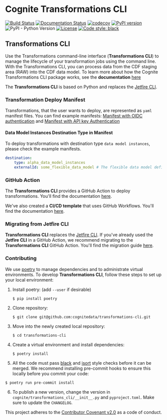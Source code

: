 # Cognite Transformations CLI

[![Build Status](https://github.com/cognitedata/transformations-cli/workflows/release/badge.svg)](https://github.com/cognitedata/transformations-cli/actions)
[![Documentation Status](https://readthedocs.com/projects/cognite-transformations-cli/badge/?version=latest)](https://cognite-transformations-cli.readthedocs-hosted.com/en/latest/?badge=latest)
[![codecov](https://codecov.io/gh/cognitedata/transformations-cli/branch/main/graph/badge.svg?token=PSkli74vvX)](https://codecov.io/gh/cognitedata/transformations-cli)
[![PyPI version](https://badge.fury.io/py/cognite-transformations-cli.svg)](https://pypi.org/project/cognite-transformations-cli)
![PyPI - Python Version](https://img.shields.io/pypi/pyversions/cognite-transformations-cli)
[![License](https://img.shields.io/github/license/cognitedata/python-extractor-utils)](LICENSE)
[![Code style: black](https://img.shields.io/badge/code%20style-black-000000.svg)](https://github.com/ambv/black)

## Transformations CLI

Use the Transformations command-line interface (**Transformations CLI**) to manage the lifecycle of your transformation jobs using the command line. With the Transformations CLI, you can process data from the CDF staging area (RAW) into the CDF data model. To learn more about how the Cognite Transformations CLI package works, see the **documentation** [here](https://cognite-transformations-cli.readthedocs-hosted.com/en/latest/)

The **Transformations CLI** is based on Python and replaces the [Jetfire CLI](https://github.com/cognitedata/jetfire-cli).

### Transformation Deploy Manifest 
Transformations, that the user wants to deploy, are represented as `yaml` manifest files. You can find example manifests: [Manifest with OIDC authentication](https://github.com/cognitedata/transformations-cli/blob/alpha-data-model-instances-manifest/docs/source/transformation_oidc.yaml) and [Manifest with API key Authentication](https://github.com/cognitedata/transformations-cli/blob/alpha-data-model-instances-manifest/docs/source/transformation_apikey.yaml)

#### Data Model Instances Destination Type in Manifest
To deploy transformations with destination type `data model instances`, please check the example manifests.

```yaml
destination:
    type: alpha_data_model_instances
    externalId: some_flexible_data_model # The flexible data model definiton externalId
```

### GitHub Action

The **Transformations CLI** provides a GitHub Action to deploy transformations. You'll find the documentation [here](githubaction.md).

We've also created a **CI/CD template** that uses GitHub Workflows. You'll find the documentation [here](https://github.com/cognitedata/transformations-action-template).

### Migrating from Jetfire CLI

**Transformations CLI** replaces the [Jetfire CLI](https://github.com/cognitedata/jetfire-cli). If you've already used the **Jetfire CLI** in a GitHub Action, we recommend migrating to the **Transformations CLI** GitHub Action. You'll find the migration guide [here](migrationguide.md).

### Contributing

We use [poetry](https://python-poetry.org) to manage dependencies and to administrate virtual environments. To develop
**Transformations CLI**, follow these steps to set up your local environment:

1.  Install poetry: (add `--user` if desirable)
    ```
    $ pip install poetry
    ```
2.  Clone repository:
    ```
    $ git clone git@github.com:cognitedata/transformations-cli.git
    ```
3.  Move into the newly created local repository:
    ```
    $ cd transformations-cli
    ```
4.  Create a virtual environment and install dependencies:

    ```
    $ poetry install
    ```

5.  All the code must pass [black](https://github.com/ambv/black) and [isort](https://github.com/timothycrosley/isort) style
    checks before it can be merged. We recommend installing pre-commit hooks to ensure this locally before you commit your code:

```
$ poetry run pre-commit install
```

6. To publish a new version, change the version in `cognite/transformations_cli/__init__.py` and `pyproject.toml`. Make sure to update the `CHANGELOG`.

This project adheres to the [Contributor Covenant v2.0](https://www.contributor-covenant.org/version/2/0/code_of_conduct/)
as a code of conduct.

